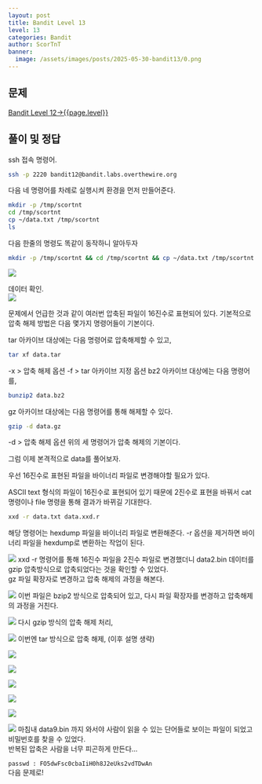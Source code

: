 ```yaml
---
layout: post
title: Bandit Level 13
level: 13
categories: Bandit
author: ScorTnT
banner:
  image: /assets/images/posts/2025-05-30-bandit13/0.png
---
```


## 문제

[Bandit Level 12->{{page.level}}](https://overthewire.org/wargames/bandit/bandit{{page.level}}.html)

## 풀이 및 정답

ssh 접속 명령어.
```bash
ssh -p 2220 bandit12@bandit.labs.overthewire.org
```
    
다음 네 명령어를 차례로 실행시켜 환경을 먼저 만들어준다.  
```bash
mkdir -p /tmp/scortnt
cd /tmp/scortnt
cp ~/data.txt /tmp/scortnt
ls
```
다음 한줄의 명령도 똑같이 동작하니 알아두자  
```bash
mkdir -p /tmp/scortnt && cd /tmp/scortnt && cp ~/data.txt /tmp/scortnt && ls
```
![](/assets/images/posts/2025-05-30-bandit{{page.level}}/0.png)

데이터 확인.  
![](/assets/images/posts/2025-05-30-bandit{{page.level}}/1.png)
  
문제에서 언급한 것과 같이 여러번 압축된 파일이 16진수로 표현되어 있다.
기본적으로 압축 해제 방법은 다음 몇가지 명령어들이 기본이다.  
  
tar 아카이브 대상에는 다음 명령어로 압축해제할 수 있고,  
```bash
tar xf data.tar
```
-x > 압축 해제 옵션
-f > tar 아카이브 지정 옵션
bz2 아카이브 대상에는 다음 명령어를,  
```bash
bunzip2 data.bz2
```
gz 아카이브 대상에는 다음 명령어를 통해 해제할 수 있다.  
```bash
gzip -d data.gz
```
-d > 압축 해제 옵션
위의 세 명령어가 압축 해제의 기본이다.

그럼 이제 본격적으로 data를 풀어보자.  
  
우선 16진수로 표현된 파일을 바이너리 파일로 변경해야할 필요가 있다.  

ASCII text 형식의 파일이 16진수로 표현되어 있기 때문에 2진수로 표현을 바꿔서 cat 명령이나 file 명령을 통해 결과가 바뀌길 기대한다.  
```bash
xxd -r data.txt data.xxd.r
```
해당 명령어는 hexdump 파일을 바이너리 파일로 변환해준다. -r 옵션을 제거하면 바이너리 파일을 hexdump로 변환하는 작업이 된다.  

![](/assets/images/posts/2025-05-30-bandit{{page.level}}/2.png)
xxd -r 명령어를 통해 16진수 파일을 2진수 파일로 변경했더니 data2.bin 데이터를 gzip 압축방식으로 압축되었다는 것을 확인할 수 있었다.  
gz 파일 확장자로 변경하고 압축 해제의 과정을 해본다.  
  
![](/assets/images/posts/2025-05-30-bandit{{page.level}}/3.png)
이번 파일은 bzip2 방식으로 압축되어 있고, 다시 파일 확장자를 변경하고 압축해제의 과정을 거친다.  
  
![](/assets/images/posts/2025-05-30-bandit{{page.level}}/4.png)
다시 gzip 방식의 압축 해제 처리,  
  
![](/assets/images/posts/2025-05-30-bandit{{page.level}}/5.png)
이번엔 tar 방식으로 압축 해제, (이후 설명 생략)  
  
![](/assets/images/posts/2025-05-30-bandit{{page.level}}/6.png)
  
![](/assets/images/posts/2025-05-30-bandit{{page.level}}/7.png)
  
![](/assets/images/posts/2025-05-30-bandit{{page.level}}/8.png)
  
![](/assets/images/posts/2025-05-30-bandit{{page.level}}/9.png)
  
![](/assets/images/posts/2025-05-30-bandit{{page.level}}/10.png)
  
![](/assets/images/posts/2025-05-30-bandit{{page.level}}/11.png)
마침내 data9.bin 까지 와서야 사람이 읽을 수 있는 단어들로 보이는 파일이 되었고 비밀번호를 찾을 수 있었다.  
반복된 압축은 사람을 너무 피곤하게 만든다...
  

`passwd : FO5dwFsc0cbaIiH0h8J2eUks2vdTDwAn`  
다음 문제로!